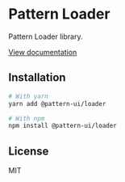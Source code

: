 # Pattern Loader

Pattern Loader library.

[View documentation](https://pattern.icu/)

## Installation

```sh
# With yarn
yarn add @pattern-ui/loader

# With npm
npm install @pattern-ui/loader
```

## License

MIT
